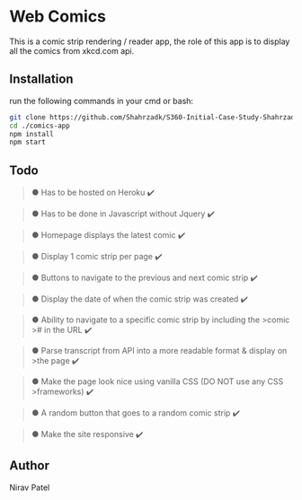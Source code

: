 # Web Comics

This is a comic strip rendering / reader app, the role of this app is to display all the comics from xkcd.com api. 

## Installation
run the following commands in your cmd or bash:

```bash
git clone https://github.com/Shahrzadk/S360-Initial-Case-Study-Shahrzad.git
cd ./comics-app
npm install
npm start
```

## Todo


>● Has to be hosted on Heroku ✔️

>● Has to be done in Javascript without Jquery ✔️

>● Homepage displays the latest comic ✔️

>● Display 1 comic strip per page ✔️

>● Buttons to navigate to the previous and next comic strip ✔️

>● Display the date of when the comic strip was created ✔️

>● Ability to navigate to a specific comic strip by including the >comic ># in the URL ✔️

>● Parse transcript from API into a more readable format & display on >the page ✔️

>● Make the page look nice using vanilla CSS (DO NOT use any CSS >frameworks) ✔️

>● A random button that goes to a random comic strip ✔️

>● Make the site responsive ✔️


## Author
Nirav Patel

